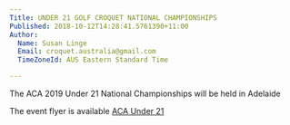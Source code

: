 ```yaml
---
Title: UNDER 21 GOLF CROQUET NATIONAL CHAMPIONSHIPS
Published: 2018-10-12T14:28:41.5761390+11:00
Author:
  Name: Susan Linge
  Email: croquet.australia@gmail.com
  TimeZoneId: AUS Eastern Standard Time

---
```

The ACA 2019 Under 21 National Championships will be held in Adelaide 

The event flyer is available [ACA Under 21](/FinalUNDER21FLIERJackyMcDonald.docx)